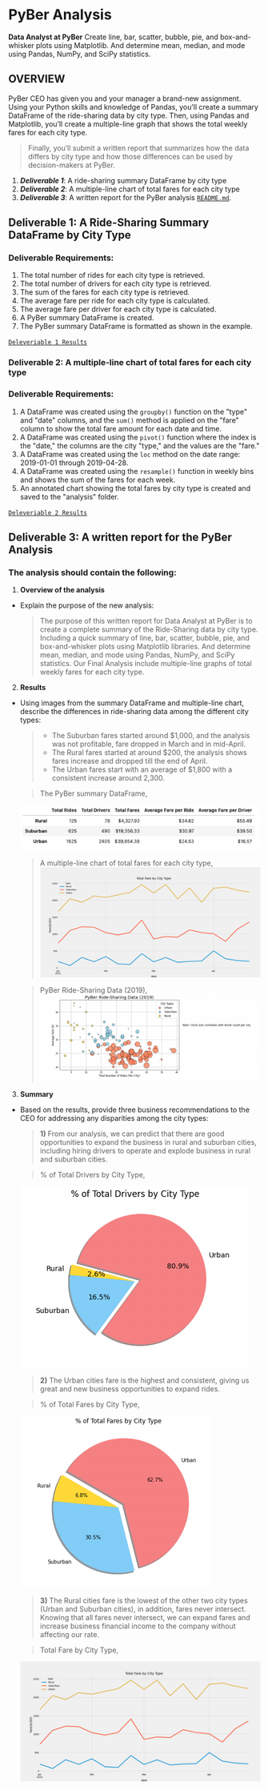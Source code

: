 # PyBer Analysis
**Data Analyst at PyBer**
Create line, bar, scatter, bubble, pie, and box-and-whisker plots using Matplotlib. And determine mean, median, and mode using Pandas, NumPy, and SciPy statistics.

## OVERVIEW
PyBer CEO has given you and your manager a brand-new assignment. Using your Python skills and knowledge of Pandas, you’ll create a summary DataFrame of the ride-sharing data by city type. Then, using Pandas and Matplotlib, you’ll create a multiple-line graph that shows the total weekly fares for each city type. 

> Finally, you’ll submit a written report that summarizes how the data differs by city type and how those differences can be used by decision-makers at PyBer.

1. ***Deliverable 1***: A ride-sharing summary DataFrame by city type
2. ***Deliverable 2***: A multiple-line chart of total fares for each city type
3. ***Deliverable 3***: A written report for the PyBer analysis [`README.md`](https://github.com/DataJew/PyBer_Analysis). 

## Deliverable 1:  A Ride-Sharing Summary DataFrame by City Type
### Deliverable Requirements:

1. The total number of rides for each city type is retrieved. 
2. The total number of drivers for each city type is retrieved.
3. The sum of the fares for each city type is retrieved.
4. The average fare per ride for each city type is calculated.  
5. The average fare per driver for each city type is calculated. 
6. A PyBer summary DataFrame is created.
7. The PyBer summary DataFrame is formatted as shown in the example.

[`Deleveriable 1 Results`](https://github.com/DataJew/PyBer_Analysis/blob/master/PyBer_Challenge.ipynb)

### Deliverable 2: A multiple-line chart of total fares for each city type
### Deliverable Requirements:

1. A DataFrame was created using the `groupby()` function on the "type" and "date" columns, and the `sum()` method is applied on the "fare" column to show the total fare amount for each date and time.
2. A DataFrame was created using the `pivot()` function where the index is the "date," the columns are the city "type," and the values are the "fare."
3. A DataFrame was created using the `loc` method on the date range: 2019-01-01 through 2019-04-28.
4. A DataFrame was created using the `resample()` function in weekly bins and shows the sum of the fares for each week.
5. An annotated chart showing the total fares by city type is created and saved to the "analysis" folder. 

[`Deleveriable 2 Results`](https://github.com/DataJew/PyBer_Analysis/blob/master/PyBer_Challenge.ipynb) 

## Deliverable 3: A written report for the PyBer Analysis
### The analysis should contain the following:

1. **Overview of the analysis** 
* Explain the purpose of the new analysis:

    > The purpose of this written report for Data Analyst at PyBer is to create a complete summary of the Ride-Sharing data by city type. Including a quick summary of line, bar, scatter, bubble, pie, and box-and-whisker plots using Matplotlib libraries. And determine mean, median, and mode using Pandas, NumPy, and SciPy statistics. Our Final Analysis include multiple-line graphs of total weekly fares for each city type.


2. **Results** 
* Using images from the summary DataFrame and multiple-line chart, describe the differences in ride-sharing data among the different city types:

    > * The Suburban fares started around $1,000, and the analysis was not profitable, fare dropped in March and in mid-April.  
    > * The Rural fares started at around $200, the analysis shows fares increase and dropped till the end of April.  
    > * The Urban fares start with an average of $1,800 with a consistent increase around 2,300. 
    
    > The PyBer summary DataFrame, 
    
     ![name-of-you-image](https://github.com/DataJew/PyBer_Analysis/blob/master/analysis/images/PyBerSummarydf.png) 
   

     > A multiple-line chart of total fares for each city type,
     ![name-of-you-image](https://github.com/DataJew/PyBer_Analysis/blob/master/analysis/images/PyBer_fare_summary.png) 
    

     > PyBer Ride-Sharing Data (2019),
     ![name-of-you-image](https://github.com/DataJew/PyBer_Analysis/blob/master/analysis/images/PyBerRide-SharingData(2019).png)  
      

3. **Summary** 
* Based on the results, provide three business recommendations to the CEO for addressing any disparities among the city types:

    > **1)** From our analysis, we can predict that there are good opportunities to expand the business in rural and suburban cities, including hiring drivers to operate and explode business in rural and suburban cities.

    > % of Total Drivers by City Type,
    
    ![name-of-you-image](https://github.com/DataJew/PyBer_Analysis/blob/master/analysis/images/TotalDriversbyCityTypePieChart.png) 
  
    
    > **2)** The Urban cities fare is the highest and consistent, giving us great and new business opportunities to expand rides.  

    > % of Total Fares by City Type, 
    
    ![name-of-you-image](https://github.com/DataJew/PyBer_Analysis/blob/master/analysis/images/PercentageofFaresbyCityType.png) 

    
    > **3)** The Rural cities fare is the lowest of the other two city types (Urban and Suburban cities), in addition, fares never intersect.  Knowing that all fares never intersect, we can expand fares and increase business financial income to the company without affecting our rate.

     > Total Fare by City Type,
    
     ![name-of-you-image](https://github.com/DataJew/PyBer_Analysis/blob/master/analysis/images/PyBer_fare_summary.png) 
   
